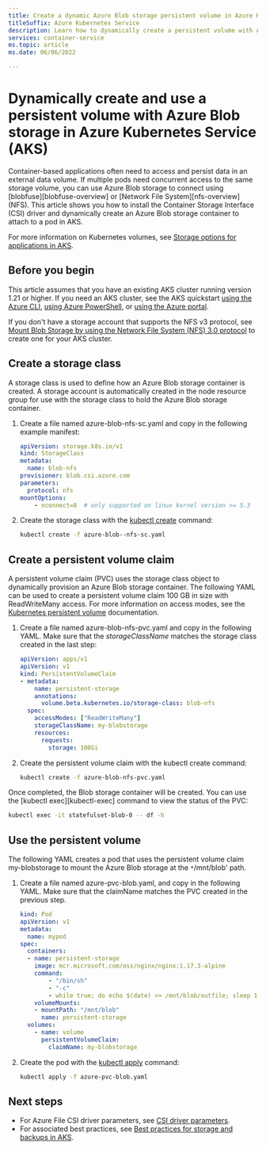 ```yaml
---
title: Create a dynamic Azure Blob storage persistent volume in Azure Kubernetes Service (AKS)
titleSuffix: Azure Kubernetes Service
description: Learn how to dynamically create a persistent volume with Azure Blob storage for use with multiple concurrent pods in Azure Kubernetes Service (AKS)
services: container-service
ms.topic: article
ms.date: 06/06/2022

---
```


# Dynamically create and use a persistent volume with Azure Blob storage in Azure Kubernetes Service (AKS)

Container-based applications often need to access and persist data in an external data volume. If multiple pods need concurrent access to the same storage volume, you can use Azure Blob storage to connect using [blobfuse][blobfuse-overview] or [Network File System][nfs-overview] (NFS). This article shows you how to install the Container Storage Interface (CSI) driver and dynamically create an Azure Blob storage container to attach to a pod in AKS.

For more information on Kubernetes volumes, see [Storage options for applications in AKS][concepts-storage].

## Before you begin

This article assumes that you have an existing AKS cluster running version 1.21 or higher. If you need an AKS cluster, see the AKS quickstart [using the Azure CLI][aks-quickstart-cli], [using Azure PowerShell][aks-quickstart-powershell], or [using the Azure portal][aks-quickstart-portal]. 

If you don't have a storage account that supports the NFS v3 protocol, see [Mount Blob Storage by using the Network File System (NFS) 3.0 protocol][mount-blob-storage-nfs] to create one for your AKS cluster.

## Create a storage class

A storage class is used to define how an Azure Blob storage container is created. A storage account is automatically created in the node resource group for use with the storage class to hold the Azure Blob storage container.

1. Create a file named azure-blob-nfs-sc.yaml and copy in the following example manifest:

    ```yml
    apiVersion: storage.k8s.io/v1
    kind: StorageClass
    metadata:
      name: blob-nfs
    provisioner: blob.csi.azure.com
    parameters:
      protocol: nfs
    mountOptions:
        - nconnect=8  # only supported on linux kernel version >= 5.3
    ```

2. Create the storage class with the [kubectl create][kubectl-create] command:

    ```bash
    kubectl create -f azure-blob--nfs-sc.yaml
    ```

## Create a persistent volume claim

A persistent volume claim (PVC) uses the storage class object to dynamically provision an Azure Blob storage container. The following YAML can be used to create a persistent volume claim 100 GB in size with ReadWriteMany access. For more information on access modes, see the [Kubernetes persistent volume][kubernetes-volumes] documentation.

1. Create a file named azure-blob-nfs-pvc.yaml and copy in the following YAML. Make sure that the *storageClassName* matches the storage class created in the last step:

    ```yml
    apiVersion: apps/v1
    apiVersion: v1
    kind: PersistentVolumeClaim
    - metadata:
        name: persistent-storage
        annotations:
          volume.beta.kubernetes.io/storage-class: blob-nfs
      spec:
        accessModes: ["ReadWriteMany"]
        storageClassName: my-blobstorage
        resources:
          requests:
            storage: 100Gi
    ```

2. Create the persistent volume claim with the kubectl create command:

    ```bash
    kubectl create -f azure-blob-nfs-pvc.yaml
    ```

Once completed, the Blob storage container will be created. You can use the [kubectl exec][kubectl-exec] command to view the status of the PVC:

```bash
kubectl exec -it statefulset-blob-0 -- df -h
```

## Use the persistent volume

The following YAML creates a pod that uses the persistent volume claim my-blobstorage to mount the Azure Blob storage at the `*`/mnt/blob' path.

1. Create a file named azure-pvc-blob.yaml, and copy in the following YAML. Make sure that the claimName matches the PVC created in the previous step.

    ```yml
    kind: Pod
    apiVersion: v1
    metadata:
      name: mypod
    spec:
      containers:
      - name: persistent-storage
        image: mcr.microsoft.com/oss/nginx/nginx:1.17.3-alpine
        command:
            - "/bin/sh"
            - "-c"
            - while true; do echo $(date) >> /mnt/blob/outfile; sleep 1; done
        volumeMounts:
        - mountPath: "/mnt/blob"
          name: persistent-storage
      volumes:
        - name: volume
          persistentVolumeClaim:
            claimName: my-blobstorage
    ```

2. Create the pod with the [kubectl apply][kubectl-apply] command:

   ```bash
   kubectl apply -f azure-pvc-blob.yaml
   ```

## Next steps

- For Azure File CSI driver parameters, see [CSI driver parameters][CSI driver parameters].
- For associated best practices, see [Best practices for storage and backups in AKS][operator-best-practices-storage].

<!-- LINKS - external -->
[kubectl-create]: https://kubernetes.io/docs/user-guide/kubectl/v1.8/#create
[kubectl-apply]: https://kubernetes.io/docs/reference/generated/kubectl/kubectl-commands#apply
[kubernetes-files]: https://github.com/kubernetes/examples/blob/master/staging/volumes/azure_file/README.md
[kubernetes-secret]: https://kubernetes.io/docs/concepts/configuration/secret/
[kubernetes-volumes]: https://kubernetes.io/docs/concepts/storage/volumes/
[smb-overview]: /windows/desktop/FileIO/microsoft-smb-protocol-and-cifs-protocol-overview
[kubernetes-security-context]: https://kubernetes.io/docs/tasks/configure-pod-container/security-context/
[CSI driver parameters]: https://github.com/kubernetes-sigs/azurefile-csi-driver/blob/master/docs/driver-parameters.md#static-provisionbring-your-own-file-share

<!-- LINKS - internal -->
[aks-quickstart-cli]: ./learn/quick-kubernetes-deploy-cli.md
[aks-quickstart-portal]: ./learn/quick-kubernetes-deploy-portal.md
[aks-quickstart-powershell]: ./learn/quick-kubernetes-deploy-powershell.md
[install-azure-cli]: /cli/azure/install-azure-cli
[operator-best-practices-storage]: operator-best-practices-storage.md
[concepts-storage]: concepts-storage.md
[persistent-volume-example]: #mount-file-share-as-a-persistent-volume
[use-tags]: use-tags.md
[use-managed-identity]: use-managed-identity.md
[kubernetes-secret]: https://kubernetes.io/docs/concepts/configuration/secret/
[sas-tokens]: ../storage/common/storage-sas-overview.md
[mount-blob-storage-nfs]: ../storage/blobs/network-file-system-protocol-support-how-to.md
